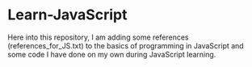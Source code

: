 # Learn-JavaScript
Here into this repository, I am adding some references (references_for_JS.txt) to the basics of programming in JavaScript and some code I have done on my own during JavaScript learning.
